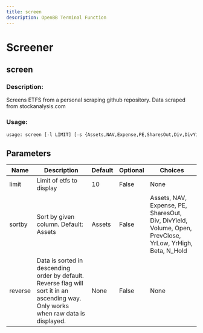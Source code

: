 ```yaml
---
title: screen
description: OpenBB Terminal Function
---
```


# Screener

## screen

### Description: 

Screens ETFS from a personal scraping github repository. Data scraped from stockanalysis.com

### Usage: 
```python
usage: screen [-l LIMIT] [-s {Assets,NAV,Expense,PE,SharesOut,Div,DivYield,Volume,Open,PrevClose,YrLow,YrHigh,Beta,N_Hold}] [-r]
```

## Parameters

| Name | Description | Default | Optional | Choices |
| ---- | ----------- | ------- | -------- | ------- |
| limit | Limit of etfs to display | 10 | False | None |
| sortby | Sort by given column. Default: Assets | Assets | False | Assets, NAV, Expense, PE, SharesOut, Div, DivYield, Volume, Open, PrevClose, YrLow, YrHigh, Beta, N_Hold |
| reverse | Data is sorted in descending order by default. Reverse flag will sort it in an ascending way. Only works when raw data is displayed. | None | False | None |


